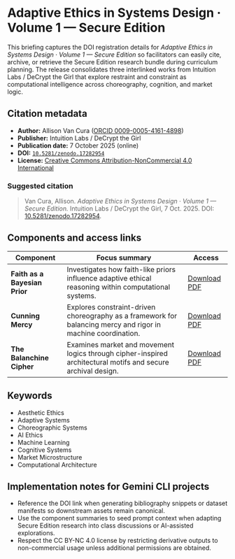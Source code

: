# Adaptive Ethics in Systems Design · Volume 1 — Secure Edition

This briefing captures the DOI registration details for *Adaptive Ethics in Systems Design · Volume 1 — Secure Edition* so facilitators can easily cite, archive, or retrieve the Secure Edition research bundle during curriculum planning. The release consolidates three interlinked works from Intuition Labs / DeCrypt the Girl that explore restraint and constraint as computational intelligence across choreography, cognition, and market logic.

## Citation metadata

- **Author:** Allison Van Cura ([ORCID 0009-0005-4161-4898](https://orcid.org/0009-0005-4161-4898))
- **Publisher:** Intuition Labs / DeCrypt the Girl
- **Publication date:** 7 October 2025 (online)
- **DOI:** [`10.5281/zenodo.17282954`](https://doi.org/10.5281/zenodo.17282954)
- **License:** [Creative Commons Attribution-NonCommercial 4.0 International](https://creativecommons.org/licenses/by-nc/4.0/)

### Suggested citation

> Van Cura, Allison. *Adaptive Ethics in Systems Design · Volume 1 — Secure Edition.* Intuition Labs / DeCrypt the Girl, 7 Oct. 2025. DOI: [10.5281/zenodo.17282954](https://doi.org/10.5281/zenodo.17282954).

## Components and access links

| Component | Focus summary | Access |
| --- | --- | --- |
| **Faith as a Bayesian Prior** | Investigates how faith-like priors influence adaptive ethical reasoning within computational systems. | [Download PDF](https://zenodo.org/record/17282954/files/Faith_as_a_Bayesian_Prior_IntuitionLabs_v2.pdf) |
| **Cunning Mercy** | Explores constraint-driven choreography as a framework for balancing mercy and rigor in machine coordination. | [Download PDF](https://zenodo.org/record/17282954/files/Cunning_Mercy_IntuitionLabs_v2.pdf) |
| **The Balanchine Cipher** | Examines market and movement logics through cipher-inspired architectural motifs and secure archival design. | [Download PDF](https://zenodo.org/record/17282954/files/Balanchine_Cipher_Full_Styled_4.pdf) |

## Keywords

- Aesthetic Ethics
- Adaptive Systems
- Choreographic Systems
- AI Ethics
- Machine Learning
- Cognitive Systems
- Market Microstructure
- Computational Architecture

## Implementation notes for Gemini CLI projects

- Reference the DOI link when generating bibliography snippets or dataset manifests so downstream assets remain canonical.
- Use the component summaries to seed prompt context when adapting Secure Edition research into class discussions or AI-assisted explorations.
- Respect the CC BY-NC 4.0 license by restricting derivative outputs to non-commercial usage unless additional permissions are obtained.
